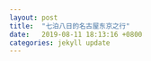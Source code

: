 ```yaml
---
layout: post
title:  "七泊八日的名古屋东京之行"
date:   2019-08-11 18:13:16 +0800
categories: jekyll update
---
```

